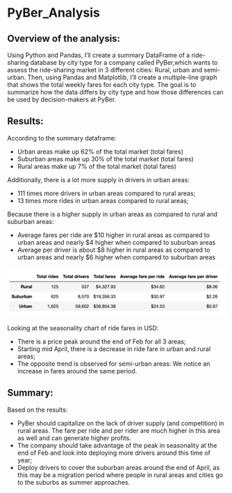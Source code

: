 # PyBer_Analysis


## Overview of the analysis: 

Using Python and Pandas, I’ll create a summary DataFrame of a ride-sharing database by city type for a company called PyBer,which wants to assess the ride-sharing market in 3 different cities: Rural, urban and semi-urban. Then, using Pandas and Matplotlib, I’ll create a multiple-line graph that shows the total weekly fares for each city type. The goal is to summarize how the data differs by city type and how those differences can be used by decision-makers at PyBer.


## Results: 

According to the summary dataframe: 
* Urban areas make up 62% of the total market (total fares)
* Suburban areas make up 30% of the total market (total fares)
* Rural areas make up 7% of the total market (total fares)

Additionally, there is a lot more supply in drivers in urban areas: 
* 111 times more drivers in urban areas compared to rural areas;
* 13 times more rides in urban areas compared to rural areas;

Because there is a higher supply in urban areas as compared to rural and suburban areas: 
* Average fares per ride are $10 higher in rural areas as compared to urban areas and nearly $4 higher when compared to suburban areas
* Average per driver is about $8 higher in rural areas as compared to urban areas and nearly $6 higher when compared to suburban areas

![summary_df](/analysis/Summary_Dataframe.png)

Looking at the seasonality chart of ride fares in USD: 
* There is a price peak around the end of Feb for all 3 areas;
* Starting mid April, there is a decrease in ride fare in urban and rural areas;
* The opposite trend is observed for semi-urban areas: We notice an increase in fares around the same period.


## Summary: 

Based on the results: 
* PyBer should capitalize on the lack of driver supply (and competition) in rural areas. The fare per ride and per rider are much higher in this area as well and can generate higher profits. 
* The company should take advantage of the peak in seasonality at the end of Feb and look into deploying more drivers around this time of year;
* Deploy drivers to cover the suburban areas around the end of April, as this may be a migration period where people in rural areas and cities go to the suburbs as summer approaches. 